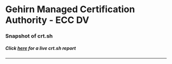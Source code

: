 # Gehirn Managed Certification Authority - ECC DV
### Snapshot of crt.sh
##### Click [here](https://crt.sh/?q=2BC311BF282890F6269C5938C2F127E1D0EE045281C4E8779C49BBE8856CDA12) for a live crt.sh report

---
